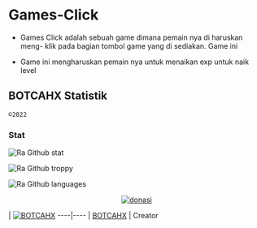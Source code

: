 # Games-Click 
- Games Click adalah sebuah game dimana pemain nya di haruskan meng-
klik pada bagian tombol game yang di sediakan.
Game ini

- Game ini mengharuskan pemain nya untuk menaikan exp untuk naik level

## BOTCAHX Statistik

`©2022`
### Stat
![Ra Github stat](https://github-readme-stats.vercel.app/api?username=BOTCAHX&theme=midnight-purple&show_icons=true) 

![Ra Github troppy](https://github-profile-trophy.vercel.app/?username=BOTCAHX&theme=monokai)

![Ra Github languages](https://github-readme-stats.vercel.app/api/top-langs/?username=BOTCAHX&theme=tokyonight)

<div align="center">
<a href="wa.me/6282221792667"><img src="https://telegra.ph/file/0088e2bb81373fa6d9e9e.png" alt="donasi" border="0"></a>
</div>

| [![BOTCAHX](https://github.com/BOTCAHX.png?size=100)](https://github.com/BOTCAHX)
----|----
| [BOTCAHX](https://github.com/BOTCAHX)
| Creator

